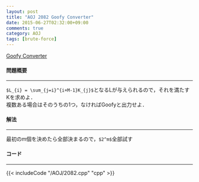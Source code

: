 ```yaml
---
layout: post
title: "AOJ 2082 Goofy Converter"
date: 2015-06-27T02:32:00+09:00
comments: true
category: AOJ
tags: [brute-force]
---
```


[Goofy Converter](http://judge.u-aizu.ac.jp/onlinejudge/description.jsp?id=2082)

#### 問題概要

****

`$L_{i} = \sum_{j=i}^{i+M-1}K_{j}$`となるLが与えられるので，それを満たすKを求めよ．  
複数ある場合はそのうちの1つ，なければGoofyと出力せよ．

#### 解法

****

最初のm個を決めたら全部決まるので，`$2^m$`全部試す

#### コード

****

{{< includeCode "/AOJ/2082.cpp" "cpp" >}}

